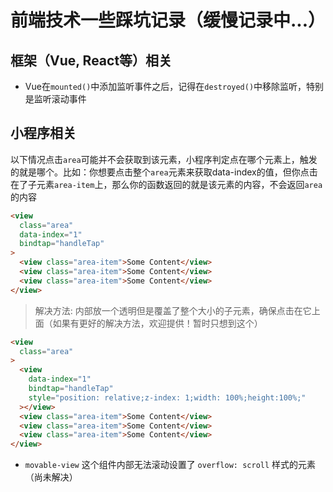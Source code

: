 # 前端技术一些踩坑记录（缓慢记录中...）

## 框架（Vue, React等）相关
* Vue在`mounted()`中添加监听事件之后，记得在`destroyed()`中移除监听，特别是监听滚动事件

## 小程序相关

以下情况点击`area`可能并不会获取到该元素，小程序判定点在哪个元素上，触发的就是哪个。比如：你想要点击整个`area`元素来获取data-index的值，但你点击在了子元素`area-item`上，那么你的函数返回的就是该元素的内容，不会返回`area`的内容
```html
<view
  class="area"
  data-index="1"
  bindtap="handleTap"
>
  <view class="area-item">Some Content</view>
  <view class="area-item">Some Content</view>
  <view class="area-item">Some Content</view>
</view>
```
>解决方法: 内部放一个透明但是覆盖了整个大小的子元素，确保点击在它上面（如果有更好的解决方法，欢迎提供！暂时只想到这个）
```html
<view
  class="area"
>
  <view
    data-index="1"
    bindtap="handleTap"
    style="position: relative;z-index: 1;width: 100%;height:100%;"
  ></view>
  <view class="area-item">Some Content</view>
  <view class="area-item">Some Content</view>
  <view class="area-item">Some Content</view>
</view>
```

* `movable-view` 这个组件内部无法滚动设置了 `overflow: scroll` 样式的元素（尚未解决）